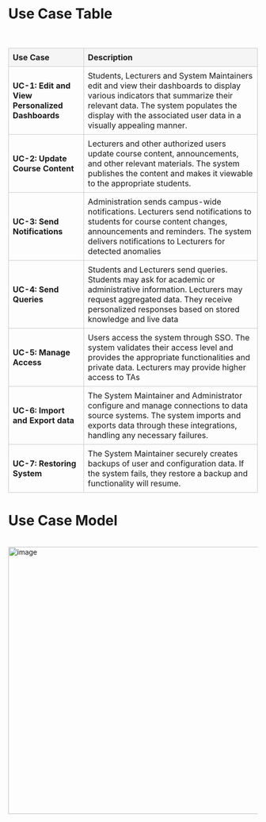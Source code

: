 <h1>Use Case Table</h1><br />
<table style="width:100%; border-collapse:collapse;">
  <thead>
    <tr>
      <th style="border:1px solid #ccc; padding:8px; text-align:left; background:#f5f5f5;">Use Case</th>
      <th style="border:1px solid #ccc; padding:8px; text-align:left; background:#f5f5f5;">Description</th>
    </tr>
  </thead>
  <tbody>
    <tr>
      <td style="border:1px solid #ccc; padding:8px;"><strong>UC-1: Edit and View Personalized Dashboards</strong></td>
      <td style="border:1px solid #ccc; padding:8px;">Students, Lecturers and System Maintainers edit and view their dashboards to display various indicators that summarize their relevant data. The system populates the display with the associated user data in a visually appealing manner.</td>
    </tr>
    <tr>
      <td style="border:1px solid #ccc; padding:8px;"><strong>UC-2: Update Course Content</strong></td>
      <td style="border:1px solid #ccc; padding:8px;">Lecturers and other authorized users update course content, announcements, and other relevant materials. The system publishes the content and makes it viewable to the appropriate students.</td>
    </tr>
    <tr>
      <td style="border:1px solid #ccc; padding:8px;"><strong>UC-3: Send Notifications</strong></td>
      <td style="border:1px solid #ccc; padding:8px;">Administration sends campus-wide notifications. Lecturers send notifications to students for course content changes, announcements and reminders. The system delivers notifications to Lecturers for detected anomalies</td>
    </tr>
    <tr>
      <td style="border:1px solid #ccc; padding:8px;"><strong>UC-4: Send Queries</strong></td>
      <td style="border:1px solid #ccc; padding:8px;">Students and Lecturers send queries. Students may ask for academic or administrative information. Lecturers may request aggregated data. They receive personalized responses based on stored knowledge and live data</td>
    </tr>
    <tr>
      <td style="border:1px solid #ccc; padding:8px;"><strong>UC-5: Manage Access</strong></td>
      <td style="border:1px solid #ccc; padding:8px;">Users access the system through SSO. The system validates their access level and provides the appropriate functionalities and private data. Lecturers may provide higher access to TAs</td>
    </tr>
    <tr>
      <td style="border:1px solid #ccc; padding:8px;"><strong>UC-6: Import and Export data</strong></td>
      <td style="border:1px solid #ccc; padding:8px;">The System Maintainer and Administrator configure and manage connections to data source systems. The system imports and exports data through these integrations, handling any necessary failures.</td>
    </tr>
    <tr>
      <td style="border:1px solid #ccc; padding:8px;"><strong>UC-7: Restoring System</strong></td>
      <td style="border:1px solid #ccc; padding:8px;">The System Maintainer securely creates backups of user and configuration data. If the system fails, they restore a backup and functionality will resume.</td>
    </tr>
  </tbody>
</table>


<h1>Use Case Model</h1><br />
<img width="799" height="539" alt="image" src="https://github.com/user-attachments/assets/2f1d0731-c756-4b70-87ca-3d0c18889607" />

